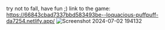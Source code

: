 try not to fall, have fun ;) 
link to the game: https://66843cbad7337bbd583493be--loquacious-puffpuff-da7254.netlify.app/ 
![Screenshot 2024-07-02 194132](https://github.com/mchcyber/Doodle-Jump-/assets/109814567/47b488ec-af8a-4587-b5cf-fd2ab0ef6e64)
